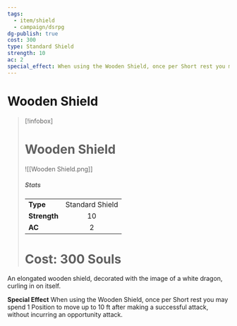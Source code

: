 ```yaml
---
tags:
  - item/shield
  - campaign/dsrpg
dg-publish: true
cost: 300
type: Standard Shield
strength: 10
ac: 2
special_effect: When using the Wooden Shield, once per Short rest you may spend 1 Position to move up to 10 ft after making a successful attack, without incurring an opportunity attack.
---
```


# Wooden Shield

> [!infobox] 
> # Wooden Shield
> ![[Wooden Shield.png]]
> ##### Stats
> | | |
> | :-- | :-: |
> | **Type** | Standard Shield |
> | **Strength** | 10 |
> | **AC** | 2 | 
> # Cost: 300 Souls

An elongated wooden shield, decorated with the image of a white dragon, curling in on itself.

**Special Effect**
When using the Wooden Shield, once per Short rest you may spend 1 Position to move up to 10 ft after making a successful attack, without incurring an opportunity attack.